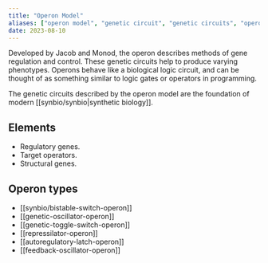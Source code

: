 ```yaml
---
title: "Operon Model"
aliases: ["operon model", "genetic circuit", "genetic circuits", "operon"]
date: 2023-08-10
---
```


Developed by Jacob and Monod, the operon describes methods of gene regulation and control. These genetic circuits help to produce varying phenotypes. Operons behave like a biological logic circuit, and can be thought of as something similar to logic gates or operators in programming.

The genetic circuits described by the operon model are the foundation of modern [[synbio/synbio|synthetic biology]].

## Elements
- Regulatory genes.
- Target operators.
- Structural genes.

## Operon types
- [[synbio/bistable-switch-operon]]
- [[genetic-oscillator-operon]]
- [[genetic-toggle-switch-operon]]
- [[repressilator-operon]]
- [[autoregulatory-latch-operon]]
- [[feedback-oscillator-operon]]